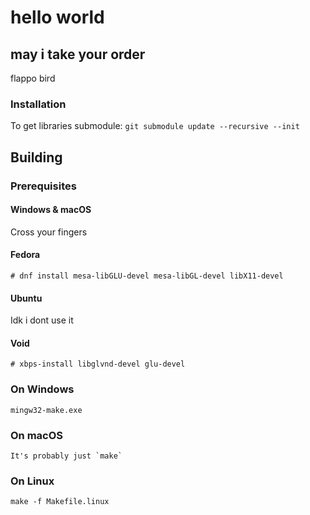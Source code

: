 # hello world
## may i take your order

flappo bird

### Installation
To get libraries submodule:
`git submodule update --recursive --init`

## Building

### Prerequisites

#### Windows & macOS

Cross your fingers

#### Fedora

    # dnf install mesa-libGLU-devel mesa-libGL-devel libX11-devel

#### Ubuntu

Idk i dont use it

#### Void

    # xbps-install libglvnd-devel glu-devel

### On Windows

    mingw32-make.exe

### On macOS

    It's probably just `make`

### On Linux

    make -f Makefile.linux
